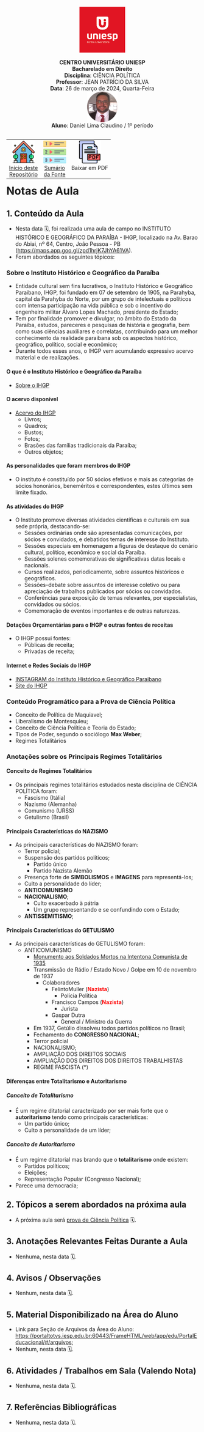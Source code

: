 <div align="center">

<p align="center"><img height="120" src="../../../figuras/LOGO_UNIESP.png"> </p>

<p align="center"><b>CENTRO UNIVERSITÁRIO UNIESP</b><br>
<b>Bacharelado em Direito</b><br>
<b>Disciplina</b>: CIÊNCIA POLÍTICA<br>
<b>Professor</b>: JEAN PATRÍCIO DA SILVA<br>
<b>Data</b>: 26 de março de 2024, Quarta-Feira<br>
<img align="center" src="../../../figuras/FOTO_PERFIL_DANIEL_CLAUDINO_2023.png" width="80"><br>
<b>Aluno</b>: Daniel Lima Claudino / 1º período<br>
 </p>
</div>

<table align="right" border="0">
  <tr>
    <td align="center" valign="top">
      <a href="../../../README.md">
        <img src="https://github.com/dnlclaudino/imagens/blob/master/icones/icone-casa2.png?raw=true" heigh="60" width="60"><br>Início deste <br>Repositório
      </a>
    </td>
    <td align="center" valign="top">
      <a href="../README.md">
        <img src="https://github.com/dnlclaudino/imagens/blob/master/icones/icone-sumario.png?raw=true" heigh="60" width="60"><br>Sumário<br>da Fonte
      </a>
    </td>
    <td align="center" valign="top">
        <img src="https://github.com/dnlclaudino/imagens/blob/master/icones-aplicativos/pdf/pdf.png?raw=true" heigh="60" width="60"><br>Baixar em PDF
    </td>
  </tr>
</table><br><br><br><br><br>

# Notas de Aula

## 1. Conteúdo da Aula

- Nesta data 🗓, foi realizada uma aula de campo no INSTITUTO HISTÓRICO E GEOGRÁFICO DA PARAÍBA - IHGP, localizado na Av. Barao do Abiai, nº 64, Centro, João Pessoa - PB (https://maps.app.goo.gl/zpd1hrjK7JhYA61VA).
- Foram abordados os seguintes tópicos:

### Sobre o Instituto Histórico e Geográfico da Paraíba

- Entidade cultural sem fins lucrativos, o Instituto Histórico e Geográfico Paraibano, IHGP, foi fundado em 07 de setembro de 1905, na Parahyba, capital da Parahyba do Norte, por um grupo de intelectuais e políticos com intensa participação na vida pública e sob o incentivo do engenheiro militar Álvaro Lopes Machado, presidente do Estado;
- Tem por finalidade promover e divulgar, no âmbito do Estado da Paraíba, estudos, pareceres e pesquisas de história e geografia, bem como suas ciências auxiliares e correlatas, contribuindo para um melhor conhecimento da realidade paraibana sob os aspectos histórico, geográfico, político, social e econômico;
- Durante todos esses anos, o IHGP vem acumulando expressivo acervo material e de realizações.

#### O que é o Instituto Histórico e Geográfico da Paraíba

- [Sobre o IHGP](https://www.ihgp.net/ihgp/inicial.php#sobre)

#### O acervo disponível

- [Acervo do IHGP](https://www.ihgp.net/ihgp/inicial.php#sobre)
  - Livros;
  - Quadros;
  - Bustos;
  - Fotos;
  - Brasões das famílias tradicionais da Paraíba;
  - Outros objetos;

#### As personalidades que foram membros do IHGP

- O instituto é constituído por 50 sócios efetivos e mais as categorias de sócios honorários, beneméritos e correspondentes, estes últimos sem limite fixado.

#### As atividades do IHGP

* O Instituto promove diversas atividades científicas e culturais em sua sede própria, destacando-se:
  * Sessões ordinárias onde são apresentadas comunicações, por sócios e convidados, e debatidos temas de interesse do Instituto.
  * Sessões especiais em homenagem a figuras de destaque do cenário cultural, político, econômico e social da Paraíba.
  * Sessões solenes comemorativas de significativas datas locais e nacionais.
  * Cursos realizados, periodicamente, sobre assuntos históricos e geográficos.
  * Sessões-debate sobre assuntos de interesse coletivo ou para apreciação de trabalhos publicados por sócios ou convidados.
  * Conferências para exposição de temas relevantes, por especialistas, convidados ou sócios.
  * Comemoração de eventos importantes e de outras naturezas.

#### Dotações Orçamentárias para o IHGP e outras fontes de receitas

- O IHGP possui fontes:
  - Públicas de receita;
  - Privadas de receita;

#### Internet e Redes Sociais do IHGP

- [INSTAGRAM do Instituto Histórico e Geográfico Paraibano](https://www.instagram.com/ihgp.pb/)
- [Site do IHGP](https://www.ihgp.net/ihgp/inicial.php)

### Conteúdo Programático para a Prova de Ciência Política

- Conceito de Política de Maquiavel;
- Liberalismo de Montesquieu;
- Conceíto de Ciência Política e Teoria do Estado;
- Tipos de Poder, segundo o sociólogo **Max Weber**;
- Regimes Totalitários

### Anotações sobre os Principais Regimes Totalitários

#### Conceito de Regimes Totalitários

- Os principais regimes totalitários estudados nesta disciplina de CIÊNCIA POLÍTICA foram:
  - Fascismo (Itália)
  - Nazismo (Alemanha)
  - Comunismo (URSS)
  - Getulismo (Brasil)

#### Principais Características do NAZISMO

- As principais características do NAZISMO foram:
  - Terror policial;
  - Suspensão dos partidos políticos;
    - Partido único
    - Partido Nazista Alemão
  - Presença forte de **SIMBOLISMOS** e **IMAGENS** para representá-los;
  - Culto a personalidade do líder;
  - **ANTICOMUNISMO**
  - **NACIONALISMO**;
    - Culto exacerbado à pátria
    - Um grupo representando e se confundindo com o Estado;
  - **ANTISSEMITISMO**;

#### Principais Características do GETULISMO

- As principais características do GETULISMO foram:
  - ANTICOMUNISMO
    - [Monumento aos Soldados Mortos na Intentona Comunista de 1935](https://pt.wikipedia.org/wiki/Ficheiro:Monumento_intentona_comunista_1935.jpg)
    - Transmissão de Rádio / Estado Novo / Golpe em 10 de novembro de 1937
      - Colaboradores
        - FelintoMuller (<span style="color:red;font-weight:bold">Nazista</span>)
          - Polícia Política
        - Francisco Campos (<span style="color:red;font-weight:bold">Nazista</span>)
          - Jurista
        - Gaspar Dutra
          - General / Ministro da Guerra
    - Em 1937, Getúlio dissolveu todos partidos políticos no Brasil;
    - Fechamento do **CONGRESSO NACIONAL**;
    - Terror policial
    - NACIONALISMO;
    - AMPLIAÇÃO DOS DIREITOS SOCIAIS
    - AMPLIAÇÃO DOS DIREITOS DOS DIREITOS TRABALHISTAS
    - REGIME FASCISTA (*)

#### Diferenças entre Totalitarismo e Autoritarismo

##### Conceito de Totalitarismo

- É um regime ditatorial caracterizado por ser mais forte que o **autoritarismo** tendo como principais características:
  - Um partido único;
  - Culto a personalidade de um líder;

##### Conceito de Autoritarismo

- É um regime ditatorial mas brando que o **totalitarismo** onde existem:
  - Partidos políticos;
  - Eleições;
  - Representação Popular (Congresso Nacional);
- Parece uma democracia;

## 2. Tópicos a serem abordados na próxima aula

- A próxima aula será [prova de Ciência Política](https://calendar.google.com/calendar/event?action=TEMPLATE&tmeid=NGI0dnVsMXEzN25kZ2M1cGV0NGZ2ZmdnNTUgamE2NW9ndmNobThib2owamJiNnBydjB0MjBAZw&tmsrc=ja65ogvchm8boj0jbb6prv0t20%40group.calendar.google.com) 🗓.

## 3. Anotações Relevantes Feitas Durante a Aula

- Nenhuma, nesta data 🗓.

## 4. Avisos / Observações

- Nenhum, nesta data 🗓.

## 5. Material Disponibilizado na Área do Aluno

- Link para Seção de Arquivos da Área do Aluno: https://portaltotvs.iesp.edu.br:60443/FrameHTML/web/app/edu/PortalEducacional/#/arquivos;
- Nenhum, nesta data 🗓.

## 6. Atividades / Trabalhos em Sala (Valendo Nota)

- Nenhuma, nesta data 🗓.

## 7. Referências Bibliográficas

- Nenhuma, nesta data 🗓.
